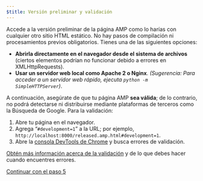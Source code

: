 ```yaml
---
$title: Versión preliminar y validación
---
```


Accede a la versión preliminar de la página AMP como lo harías con cualquier otro sitio HTML estático. No hay pasos de compilación ni procesamientos previos obligatorios. Tienes una de las siguientes opciones:

  - **Abrirla directamente en el navegador desde el sistema de archivos** (ciertos elementos podrían no funcionar debido a errores en XMLHttpRequests).
  - **Usar un servidor web local como Apache 2 o Nginx**.
    *(Sugerencia: Para acceder a un servidor web rápido, ejecuta `python -m SimpleHTTPServer`)*.

A continuación, asegúrate de que tu página AMP **sea válida**; de lo contrario, no podrá detectarse ni distribuirse mediante plataformas de terceros como la Búsqueda de Google. Para la validación:

  1. Abre tu página en el navegador.
  1. Agrega “`#development=1`” a la URL; por ejemplo, `http://localhost:8000/released.amp.html#development=1`.
  1. Abre la [consola DevTools de Chrome](https://developers.google.com/web/tools/chrome-devtools/debug/console/) y busca errores de validación.

[Obtén más información acerca de la validación](/es/docs/guides/debug/validate.html) y de lo que debes hacer cuando encuentres errores.

<a class="go-button button" href="/es/docs/tutorials/create/prepare_for_discovery.html">Continuar con el paso 5</a>
